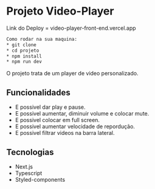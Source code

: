 # Projeto Video-Player

Link do Deploy = video-player-front-end.vercel.app
```bash
Como rodar na sua maquina:
* git clone
* cd projeto
* npm install
* npm run dev
```
O projeto trata de um player de video personalizado.

## Funcionalidades 

* E possivel dar play e pause.
* E possivel aumentar, diminuir volume e colocar mute.
* E possivel colocar em full screen.
* E possivel aumentar velocidade de repordução.
* E possivel filtrar videos na barra lateral.

## Tecnologias 
* Next.js
* Typescript
* Styled-components
